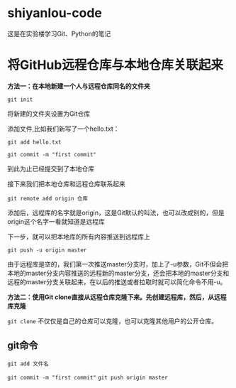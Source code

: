 # shiyanlou-code
这是在实验楼学习Git、Python的笔记
# 将GitHub远程仓库与本地仓库关联起来
**方法一：在本地新建一个人与远程仓库同名的文件夹**

`git init`

将新建的文件夹设置为Git仓库

添加文件,比如我们新写了一个hello.txt：

`git add hello.txt`

`git commit -m "first commit"`

到此为止已经提交到了本地仓库

接下来我们把本地仓库和远程仓库联系起来

`git remote add origin 仓库`

添加后，远程库的名字就是origin，这是Git默认的叫法，也可以改成别的，但是origin这个名字一看就知道是远程库

下一步，就可以把本地库的所有内容推送到远程库上

`git push -u origin master`

由于远程库是空的，我们第一次推送master分支时，加上了-u参数，Git不但会把本地的master分支内容推送的远程新的master分支，还会把本地的master分支和远程的master分支关联起来，在以后的推送或者拉取时就可以简化命令不用-u。


**方法二：使用Git clone直接从远程仓库克隆下来。先创建远程库，然后，从远程库克隆**

`git clone`
不仅仅是自己的仓库可以克隆，也可以克隆其他用户的公开仓库。
## git命令
`git add 文件名`

`git commit -m "first commit"`
`git push origin master`
